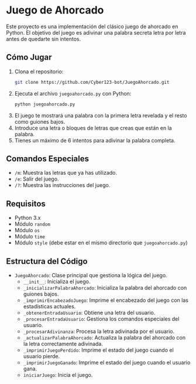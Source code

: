 # Juego de Ahorcado

Este proyecto es una implementación del clásico juego de ahorcado en Python. El objetivo del juego es adivinar una palabra secreta letra por letra antes de quedarte sin intentos.

## Cómo Jugar

1. Clona el repositorio:
   ```bash
   git clone https://github.com/Cyber123-bot/JuegoAhorcado.git
   ```
2. Ejecuta el archivo `juegoahorcado.py` con Python:
    ```sh
    python juegoahorcado.py
    ```
3. El juego te mostrará una palabra con la primera letra revelada y el resto como guiones bajos.
4. Introduce una letra o bloques de letras que creas que están en la palabra.
5. Tienes un máximo de 6 intentos para adivinar la palabra completa.

## Comandos Especiales

- `/m`: Muestra las letras que ya has utilizado.
- `/e`: Salir del juego.
- `/?`: Muestra las instrucciones del juego.

## Requisitos

- Python 3.x
- Módulo `random`
- Módulo `os`
- Módulo `time`
- Módulo `style` (debe estar en el mismo directorio que `juegoahorcado.py`)

## Estructura del Código

- `JuegoAhorcado`: Clase principal que gestiona la lógica del juego.
  - `__init__`: Inicializa el juego.
  - `_inicializarPalabraAhorcado`: Inicializa la palabra del ahorcado con guiones bajos.
  - `_imprimirEncabezadoJuego`: Imprime el encabezado del juego con las estadísticas actuales.
  - `_obtenerEntradaUsuario`: Obtiene una letra del usuario.
  - `_procesarEntradaUsuario`: Gestiona los comandos especiales del usuario.
  - `_procesarAdivinanza`: Procesa la letra adivinada por el usuario.
  - `_actualizarPalabraAhorcado`: Actualiza la palabra del ahorcado con la letra correctamente adivinada.
  - `_imprimirJuegoPerdido`: Imprime el estado del juego cuando el usuario pierde.
  - `_imprimirJuegoGanado`: Imprime el estado del juego cuando el usuario gana.
  - `iniciarJuego`: Inicia el juego.